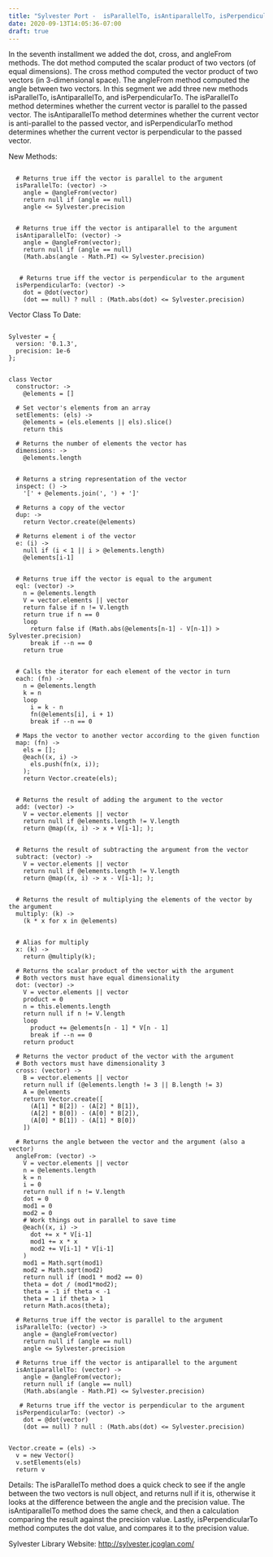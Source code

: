```yaml
---
title: "Sylvester Port -  isParallelTo, isAntiparallelTo, isPerpendicularTo"
date: 2020-09-13T14:05:36-07:00
draft: true
---
```


In the seventh installment we added the dot, cross, and angleFrom methods.  The dot method computed the scalar product of two vectors (of equal dimensions).  The cross method computed the vector product of two vectors (in 3-dimensional space).  The angleFrom method computed the angle between two vectors.  In this segment we add three new methods isParallelTo, isAntiparallelTo, and isPerpendicularTo.  The isParallelTo method determines whether the current vector is parallel to the passed vector.  The isAntiparallelTo method determines whether the current vector is anti-parallel to the passed vector, and isPerpendicularTo method determines whether the current vector is perpendicular to the passed vector.

New Methods:

```

  # Returns true iff the vector is parallel to the argument
  isParallelTo: (vector) ->
    angle = @angleFrom(vector)
    return null if (angle == null)
    angle <= Sylvester.precision


  # Returns true iff the vector is antiparallel to the argument
  isAntiparallelTo: (vector) ->
    angle = @angleFrom(vector);
    return null if (angle == null)
    (Math.abs(angle - Math.PI) <= Sylvester.precision)


   # Returns true iff the vector is perpendicular to the argument
  isPerpendicularTo: (vector) ->
    dot = @dot(vector)
    (dot == null) ? null : (Math.abs(dot) <= Sylvester.precision)

```

Vector Class To Date:

```

Sylvester = {
  version: '0.1.3',
  precision: 1e-6
};


class Vector
  constructor: ->
    @elements = []
  
  # Set vector's elements from an array
  setElements: (els) ->
    @elements = (els.elements || els).slice()
    return this

  # Returns the number of elements the vector has
  dimensions: ->
    @elements.length


  # Returns a string representation of the vector
  inspect: () ->
    '[' + @elements.join(', ') + ']'  

  # Returns a copy of the vector
  dup: ->
    return Vector.create(@elements)
  
  # Returns element i of the vector
  e: (i) ->
    null if (i < 1 || i > @elements.length)
    @elements[i-1]


  # Returns true iff the vector is equal to the argument
  eql: (vector) ->
    n = @elements.length
    V = vector.elements || vector
    return false if n != V.length
    return true if n == 0
    loop
      return false if (Math.abs(@elements[n-1] - V[n-1]) > Sylvester.precision)
      break if --n == 0
    return true


  # Calls the iterator for each element of the vector in turn
  each: (fn) ->
    n = @elements.length
    k = n
    loop
      i = k - n
      fn(@elements[i], i + 1)
      break if --n == 0

  # Maps the vector to another vector according to the given function
  map: (fn) ->
    els = [];
    @each((x, i) ->
      els.push(fn(x, i));
    );
    return Vector.create(els);


  # Returns the result of adding the argument to the vector
  add: (vector) ->
    V = vector.elements || vector
    return null if @elements.length != V.length
    return @map((x, i) -> x + V[i-1]; );


  # Returns the result of subtracting the argument from the vector
  subtract: (vector) ->
    V = vector.elements || vector  
    return null if @elements.length != V.length
    return @map((x, i) -> x - V[i-1]; );


  # Returns the result of multiplying the elements of the vector by the argument
  multiply: (k) ->
    (k * x for x in @elements)


  # Alias for multiply
  x: (k) -> 
    return @multiply(k);

  # Returns the scalar product of the vector with the argument
  # Both vectors must have equal dimensionality
  dot: (vector) ->
    V = vector.elements || vector
    product = 0
    n = this.elements.length
    return null if n != V.length
    loop
      product += @elements[n - 1] * V[n - 1]
      break if --n == 0
    return product

  # Returns the vector product of the vector with the argument
  # Both vectors must have dimensionality 3
  cross: (vector) ->
    B = vector.elements || vector
    return null if (@elements.length != 3 || B.length != 3)
    A = @elements
    return Vector.create([
      (A[1] * B[2]) - (A[2] * B[1]),
      (A[2] * B[0]) - (A[0] * B[2]),
      (A[0] * B[1]) - (A[1] * B[0])
    ])

  # Returns the angle between the vector and the argument (also a vector)
  angleFrom: (vector) ->
    V = vector.elements || vector
    n = @elements.length
    k = n
    i = 0
    return null if n != V.length
    dot = 0
    mod1 = 0
    mod2 = 0
    # Work things out in parallel to save time
    @each((x, i) -> 
      dot += x * V[i-1]
      mod1 += x * x
      mod2 += V[i-1] * V[i-1]
    )
    mod1 = Math.sqrt(mod1)
    mod2 = Math.sqrt(mod2)
    return null if (mod1 * mod2 == 0)
    theta = dot / (mod1*mod2);
    theta = -1 if theta < -1
    theta = 1 if theta > 1
    return Math.acos(theta);

  # Returns true iff the vector is parallel to the argument
  isParallelTo: (vector) ->
    angle = @angleFrom(vector)
    return null if (angle == null)
    angle <= Sylvester.precision

  # Returns true iff the vector is antiparallel to the argument
  isAntiparallelTo: (vector) ->
    angle = @angleFrom(vector);
    return null if (angle == null)
    (Math.abs(angle - Math.PI) <= Sylvester.precision)

   # Returns true iff the vector is perpendicular to the argument
  isPerpendicularTo: (vector) ->
    dot = @dot(vector)
    (dot == null) ? null : (Math.abs(dot) <= Sylvester.precision)


Vector.create = (els) ->
  v = new Vector()
  v.setElements(els)
  return v

```

Details:
The isParallelTo method does a quick check to see if the angle between the two vectors is null object, and returns null if it is, otherwise it looks at the difference between the angle and the precision value.  The isAntiparallelTo method does the same check, and then a calculation comparing the result against the precision value.  Lastly, isPerpendicularTo method computes the dot value, and compares it to the precision value.

Sylvester Library Website:
http://sylvester.jcoglan.com/

